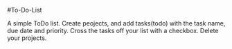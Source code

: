 #To-Do-List

A simple ToDo list. Create peojects, and add tasks(todo) with the task name, due date and priority. Cross the tasks off your list with a checkbox. Delete your projects.